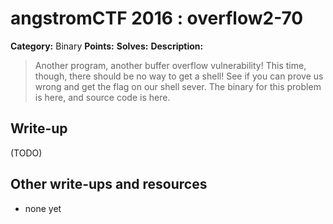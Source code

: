 # angstromCTF 2016 : overflow2-70

**Category:** Binary
**Points:** 
**Solves:** 
**Description:**

> Another program, another buffer overflow vulnerability! This time, though, there should be no way to get a shell! See if you can prove us wrong and get the flag on our shell sever. The binary for this problem is here, and source code is here. 


## Write-up

(TODO)

## Other write-ups and resources

* none yet
